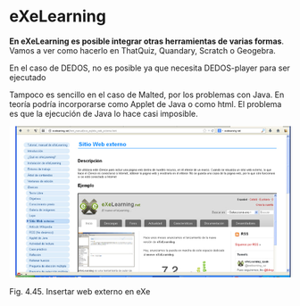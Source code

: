 
# eXeLearning

**En eXeLearning es posible integrar otras herramientas de varias formas**. Vamos a ver como hacerlo en ThatQuiz, Quandary, Scratch o Geogebra.

En el caso de DEDOS, no es posible ya que necesita DEDOS-player para ser ejecutado

Tampoco es sencillo en el caso de Malted, por los problemas con Java. En teoría podría incorporarse como Applet de Java o como html. El problema es que la ejecución de Java lo hace casi imposible.

![](img/exe_integrar.jpg)

<td style="text-align: center;">Fig. 4.45. Insertar web externo en eXe</td>

